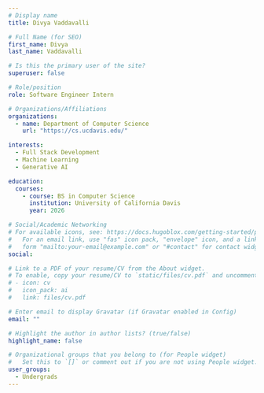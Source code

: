 ```yaml
---
# Display name
title: Divya Vaddavalli

# Full Name (for SEO)
first_name: Divya
last_name: Vaddavalli

# Is this the primary user of the site?
superuser: false

# Role/position
role: Software Engineer Intern

# Organizations/Affiliations
organizations:
  - name: Department of Computer Science
    url: "https://cs.ucdavis.edu/"

interests:
  - Full Stack Development
  - Machine Learning
  - Generative AI

education:
  courses:
    - course: BS in Computer Science
      institution: University of California Davis
      year: 2026

# Social/Academic Networking
# For available icons, see: https://docs.hugoblox.com/getting-started/page-builder/#icons
#   For an email link, use "fas" icon pack, "envelope" icon, and a link in the
#   form "mailto:your-email@example.com" or "#contact" for contact widget.
social:

# Link to a PDF of your resume/CV from the About widget.
# To enable, copy your resume/CV to `static/files/cv.pdf` and uncomment the lines below.
# - icon: cv
#   icon_pack: ai
#   link: files/cv.pdf

# Enter email to display Gravatar (if Gravatar enabled in Config)
email: ""

# Highlight the author in author lists? (true/false)
highlight_name: false

# Organizational groups that you belong to (for People widget)
#   Set this to `[]` or comment out if you are not using People widget.
user_groups:
  - Undergrads
---
```

